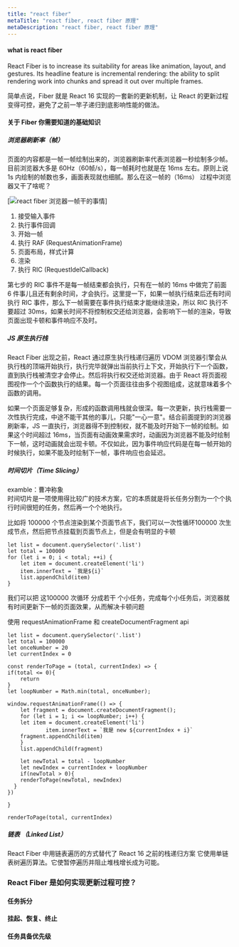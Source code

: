 ```yaml
---
title: "react fiber"
metaTitle: "react fiber, react fiber 原理"
metaDescription: "react fiber, react fiber 原理"
---
```


#### what is react fiber

React Fiber is to increase its suitability for areas like animation, layout, and gestures. Its headline feature is incremental rendering: the ability to split rendering work into chunks and spread it out over multiple frames.

简单点说，Fiber 就是 React 16 实现的一套新的更新机制，让 React 的更新过程变得可控，避免了之前一竿子递归到底影响性能的做法。


#### 关于 Fiber 你需要知道的基础知识
##### 浏览器刷新率（帧）
页面的内容都是一帧一帧绘制出来的，浏览器刷新率代表浏览器一秒绘制多少帧。目前浏览器大多是 60Hz（60帧/s），每一帧耗时也就是在 16ms 左右。原则上说 1s 内绘制的帧数也多，画面表现就也细腻。那么在这一帧的（16ms） 过程中浏览器又干了啥呢？

[![react fiber 浏览器一帧干的事情](https://raw.githubusercontent.com/Boytobeaman/learnnote.site/master/static/documents/images/life-of-a-frame.png)]

1. 接受输入事件
1. 执行事件回调
1. 开始一帧
1. 执行 RAF (RequestAnimationFrame)
1. 页面布局，样式计算
1. 渲染
1. 执行 RIC (RequestIdelCallback)

第七步的 RIC 事件不是每一帧结束都会执行，只有在一帧的 16ms 中做完了前面 6 件事儿且还有剩余时间，才会执行。这里提一下，如果一帧执行结束后还有时间执行 RIC 事件，那么下一帧需要在事件执行结束才能继续渲染，所以 RIC 执行不要超过 30ms，如果长时间不将控制权交还给浏览器，会影响下一帧的渲染，导致页面出现卡顿和事件响应不及时。


##### JS 原生执行栈
React Fiber 出现之前，React 通过原生执行栈递归遍历 VDOM
浏览器引擎会从执行栈的顶端开始执行，执行完毕就弹出当前执行上下文，开始执行下一个函数，直到执行栈被清空才会停止。然后将执行权交还给浏览器。由于 React 将页面视图视作一个个函数执行的结果。每一个页面往往由多个视图组成，这就意味着多个函数的调用。

如果一个页面足够复杂，形成的函数调用栈就会很深。每一次更新，执行栈需要一次性执行完成，中途不能干其他的事儿，只能"一心一意"。结合前面提到的浏览器刷新率，JS 一直执行，浏览器得不到控制权，就不能及时开始下一帧的绘制。如果这个时间超过 16ms，当页面有动画效果需求时，动画因为浏览器不能及时绘制下一帧，这时动画就会出现卡顿。不仅如此，因为事件响应代码是在每一帧开始的时候执行，如果不能及时绘制下一帧，事件响应也会延迟。

##### 时间切片（Time Slicing）

examble：曹冲称象  
时间切片是一项使用得比较广的技术方案，它的本质就是将长任务分割为一个个执行时间很短的任务，然后再一个个地执行。

比如将 100000 个节点渲染到某个页面节点下，我们可以一次性循环100000 次生成节点，然后把节点挂载到页面节点上，但是会有明显的卡顿
```
let list = document.querySelector('.list')
let total = 100000
for (let i = 0; i < total; ++i) {
    let item = document.createElement('li')
    item.innerText = `我是${i}`
    list.appendChild(item)
}
```

我们可以把 这100000 次循环 分成若干 个小任务，完成每个小任务后，浏览器就有时间更新下一帧的页面效果，从而解决卡顿问题

使用 requestAnimationFrame 和 createDocumentFragment api
```
let list = document.querySelector('.list')
let total = 100000
let onceNumber = 20
let currentIndex = 0

const renderToPage = (total, currentIndex) => {
if(total <= 0){
    return
}
let loopNumber = Math.min(total, onceNumber);

window.requestAnimationFrame(() => {
    let fragment = document.createDocumentFragment();
    for (let i = 1; i <= loopNumber; i++) {
    let item = document.createElement('li')
            item.innerText = `我是 new ${currentIndex + i}`
    fragment.appendChild(item)
    }
    list.appendChild(fragment)

    let newTotal = total - loopNumber
    let newIndex = currentIndex + loopNumber
    if(newTotal > 0){
    renderToPage(newTotal, newIndex)
  }
})

}

renderToPage(total, currentIndex)
```

##### 链表 （Linked List）
React Fiber 中用链表遍历的方式替代了 React 16 之前的栈递归方案
它使用单链表树遍历算法。它使暂停遍历并阻止堆栈增长成为可能。

### React Fiber 是如何实现更新过程可控？

#### 任务拆分
#### 挂起、恢复、终止
#### 任务具备优先级